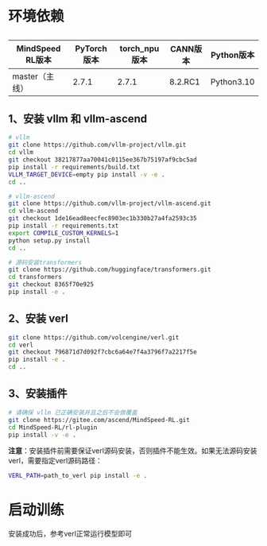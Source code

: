



# 环境依赖

## 
| MindSpeed RL版本 | PyTorch版本 | torch_npu版本 | CANN版本  | Python版本 |
| ---------------- | ------------ |-----------| ---------- | ---------- |
| master（主线）   | 2.7.1     | 2.7.1       | 8.2.RC1 | Python3.10 |

## 1、安装 vllm 和 vllm-ascend
```bash
# vllm
git clone https://github.com/vllm-project/vllm.git
cd vllm
git checkout 38217877aa70041c0115ee367b75197af9cbc5ad
pip install -r requirements/build.txt
VLLM_TARGET_DEVICE=empty pip install -v -e .
cd ..

# vllm-ascend
git clone https://github.com/vllm-project/vllm-ascend.git
cd vllm-ascend
git checkout 1de16ead8eecfec8903ec1b330b27a4fa2593c35
pip install -r requirements.txt
export COMPILE_CUSTOM_KERNELS=1
python setup.py install
cd ..

# 源码安装transformers
git clone https://github.com/huggingface/transformers.git
cd transformers
git checkout 8365f70e925
pip install -e .
```

## 2、安装 verl
```bash
git clone https://github.com/volcengine/verl.git
cd verl
git checkout 796871d7d092f7cbc6a64e7f4a3796f7a2217f5e
pip install -e .
cd ..
```

## 3、安装插件
```bash
# 请确保 vllm 已正确安装并且之后不会做覆盖
git clone https://gitee.com/ascend/MindSpeed-RL.git
cd MindSpeed-RL/rl-plugin
pip install -v -e .
```

**注意**：安装插件前需要保证verl源码安装，否则插件不能生效。如果无法源码安装verl，需要指定verl源码路径：

```bash
VERL_PATH=path_to_verl pip install -e .
```

# 启动训练

安装成功后，参考verl正常运行模型即可

